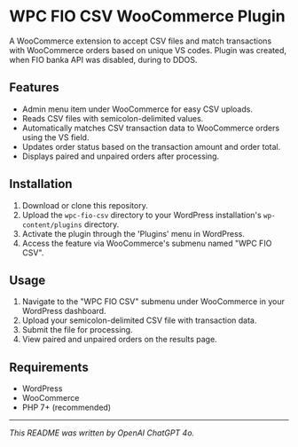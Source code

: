 # WPC FIO CSV WooCommerce Plugin

A WooCommerce extension to accept CSV files and match transactions with WooCommerce orders based on unique VS codes. Plugin was created, when FIO banka API was disabled, during to DDOS.

## Features

-   Admin menu item under WooCommerce for easy CSV uploads.
-   Reads CSV files with semicolon-delimited values.
-   Automatically matches CSV transaction data to WooCommerce orders using the VS field.
-   Updates order status based on the transaction amount and order total.
-   Displays paired and unpaired orders after processing.

## Installation

1.  Download or clone this repository.
2.  Upload the `wpc-fio-csv` directory to your WordPress installation's `wp-content/plugins` directory.
3.  Activate the plugin through the 'Plugins' menu in WordPress.
4.  Access the feature via WooCommerce's submenu named "WPC FIO CSV".

## Usage

1.  Navigate to the "WPC FIO CSV" submenu under WooCommerce in your WordPress dashboard.
2.  Upload your semicolon-delimited CSV file with transaction data.
3.  Submit the file for processing.
4.  View paired and unpaired orders on the results page.

## Requirements

-   WordPress
-   WooCommerce
-   PHP 7+ (recommended)

---
*This README was written by OpenAI ChatGPT 4o.*
